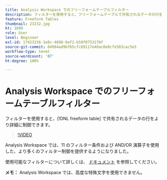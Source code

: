 ```yaml
---
title: Analysis Workspace でのフリーフォームテーブルフィルター
description: フィルターを使用すると、フリーフォームテーブルで共有されるデータの行をより詳細に制御できます。
feature: Freeform Tables
thumbnail: 23232.jpg
kt: 1699
role: User
level: Beginner
exl-id: 17423156-1e0c-4698-9af2-b59f0753176f
source-git-commit: 84984ad9bf65cfc69117e40ac0e0cfe503cac5e5
workflow-type: tm+mt
source-wordcount: '87'
ht-degree: 100%

---
```


# Analysis Workspace でのフリーフォームテーブルフィルター

フィルターを使用すると、[!DNL freeform table] で共有されるデータの行をより詳細に制御できます。

>[!VIDEO](https://video.tv.adobe.com/v/23232/?quality=12&learn=on)

Analysis Workspace では、11 のフィルター条件および AND/OR 演算子を使用した、より多くのフィルター制御を提供するようになりました。

使用可能なフィルターについて詳しくは、 [ドキュメント](https://experienceleague.adobe.com/docs/analytics-platform/using/cja-workspace/visualizations/freeform-table/pagination-filtering-sorting.html?lang=ja#cja-workspace) を参照してください。

**メモ：** Analysis Workspace では、高度な特殊文字を使用できません。
